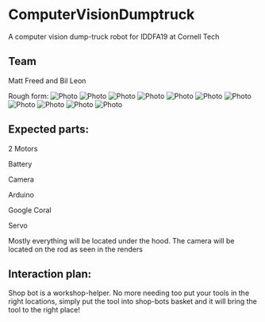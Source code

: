 # ComputerVisionDumptruck
A computer vision dump-truck robot for IDDFA19 at Cornell Tech

## Team
Matt Freed and Bil Leon

Rough form:
![Photo](RendersV2/Ren1.JPG)
![Photo](RendersV2/Ren2.JPG)
![Photo](RendersV2/Ren3.JPG)
![Photo](RendersV2/Ren4.JPG)
![Photo](RendersV2/Ren5.JPG)
![Photo](RendersV2/Photo4.jpg)
![Photo](RendersV2/Photo5.jpg)
![Photo](RendersV2/Photo6.jpg)
![Photo](RendersV2/Photo7.jpg)
![Photo](RendersV2/Photo8.jpg)
![Photo](Completed.jpg)

## Expected parts:
2 Motors

Battery

Camera

Arduino

Google Coral

Servo

Mostly everything will be located under the hood. The camera will be located on the rod as seen in the renders

## Interaction plan:
Shop bot is a workshop-helper. No more needing too put your tools in the right locations, simply put the tool into shop-bots basket and it will bring the tool to the right place!
